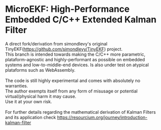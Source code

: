# MicroEKF: High-Performance Embedded C/C++ Extended Kalman Filter
A direct fork/derivation from simondlevy's original TinyEKF(https://github.com/simondlevy/TinyEKF) project.<br>
This branch is intended towards making the C/C++ more parametric, plataform-agnostic and highly-performant as possible on embedded systems and low-to-middle-end devices. Is also under test on atypical plataforms such as WebAssembly.<br>
<br>
The code is still highly experimental and comes with absolutely no warranties.<br>
The author exempts itself from any form of misusage or potential virtual/physical harm it may cause.<br>
Use it at your own risk.<br>
<br>
For further details regarding the mathematical derivation of Kalman Filters and its application check https://resourcium.org/journey/introduction-kalman-filter

